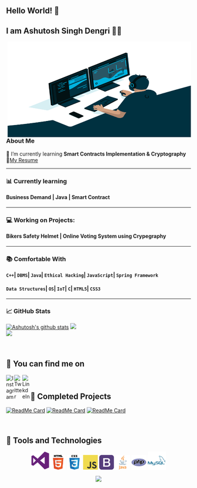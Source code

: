 ## Hello World! 👋
## I am  Ashutosh Singh Dengri 👨‍💻

  <img align="right" alt="GIF" src="https://github.com/ashutoshdengri/ashutoshdengri/blob/main/img/code.gif?raw=true" width="500" height="260" />
  
### **About Me**

 🌱 I’m currently learning <b>Smart Contracts Implementation & Cryptography</b><br> 
 📝[My Resume](https://github.com/ashutoshdengri/ashutoshdengri/raw/main/resume/ResumeAshutosh.pdf)<br>

---

###  📊  Currently learning
#### __Business Demand | Java | Smart Contract__

---

### :computer: Working on Projects:
#### __Bikers Safety Helmet |  Online Voting System using Crypegraphy__

---

### 📚	Comfortable With

#### ```C++```| ```DBMS```| ```Java```| ```Ethical Hacking```| ```JavaScript```| ```Spring Framework```
#### ```Data Structures```| ```OS```| ```IoT```| ```C```| ```HTML5```| ```CSS3``` 

---
### 📈	GitHub Stats
[![Ashutosh's github stats](https://github-readme-stats.vercel.app/api?username=ashutoshdengri&show_icons=true&theme=dark)](https://sourcerer.io/ashutoshdengri)
<img src="https://github-readme-stats.vercel.app/api/top-langs/?username=ashutoshdengri&layout=compact&title_color=fff&icon_color=79ff97&text_color=9f9f9f&bg_color=151515">
<br>
<img src="https://github-readme-stats.vercel.app/api/top-langs?username=ashutoshdengri&theme=dark&hide_langs_below=1"/>

<br>

##  📝 You can find me on

<a href="https://www.instagram.com/ashutoshdengri/" target="_blank" rel="noopener noreferrer">
  <img align="left" alt="Instagram" width="22px" src="https://cdn.jsdelivr.net/npm/simple-icons@v3/icons/instagram.svg" />
</a>
<a href="https://twitter.com/ashdengri" target="_blank" rel="noopener noreferrer">
  <img align="left" alt="Twitter" width="22px" src="https://cdn.jsdelivr.net/npm/simple-icons@v3/icons/twitter.svg" />
</a>
<a href="https://www.linkedin.com/in/ashutoshdengri/" target="_blank" rel="noopener noreferrer">
  <img align="left" alt="LinkdeIn" width="22px" src="https://cdn.jsdelivr.net/npm/simple-icons@v3/icons/linkedin.svg" />
 </a>

<br>

##  🔅 Completed Projects

[![ReadMe Card](https://github-readme-stats.vercel.app/api/pin/?username=ashutoshdengri&repo=Hack-a-thon&theme=dark)](https://github.com/ashutoshdengri/Hack-a-thon)
[![ReadMe Card](https://github-readme-stats.vercel.app/api/pin/?username=ashutoshdengri&repo=smartSupermarketCart&theme=dark)](https://github.com/ashutoshdengri/smartSupermarketCart)
[![ReadMe Card](https://github-readme-stats.vercel.app/api/pin/?username=ashutoshdengri&repo=smartHelmet&theme=dark)](https://github.com/ashutoshdengri/smartHelmet)

<br>

##  🔧 Tools and Technologies
<p align="center"> 
<img src=https://raw.githubusercontent.com/devicons/devicon/master/icons/visualstudio/visualstudio-plain.svg alt=vs-code width="50" height="50"/>
<img src=https://raw.githubusercontent.com/github/explore/80688e429a7d4ef2fca1e82350fe8e3517d3494d/topics/html/html.png alt=html5 width="40" height="40"/> 
<img src=https://raw.githubusercontent.com/github/explore/80688e429a7d4ef2fca1e82350fe8e3517d3494d/topics/css/css.png alt=css3 width="40" height="40"/>
<img src=https://raw.githubusercontent.com/github/explore/80688e429a7d4ef2fca1e82350fe8e3517d3494d/topics/javascript/javascript.png alt=javascript width="40" height="40"/> 
<img src=https://raw.githubusercontent.com/github/explore/80688e429a7d4ef2fca1e82350fe8e3517d3494d/topics/bootstrap/bootstrap.png alt=Bootstrap width="40" height="40"/> 
<img src=https://raw.githubusercontent.com/github/explore/80688e429a7d4ef2fca1e82350fe8e3517d3494d/topics/java/java.png alt=java width="40" height="40"/> 
<img src=https://raw.githubusercontent.com/github/explore/ccc16358ac4530c6a69b1b80c7223cd2744dea83/topics/php/php.png alt=java width="40" height="40"/> 
<img src=https://raw.githubusercontent.com/devicons/devicon/master/icons/mysql/mysql-plain-wordmark.svg alt=mysql width="50" height="50"/>
 <br>
  
<p  align="center" >
<img src="https://visitor-badge.laobi.icu/badge?page_id=https://github.com/ashutoshdengri.visitor-badge">
</p>